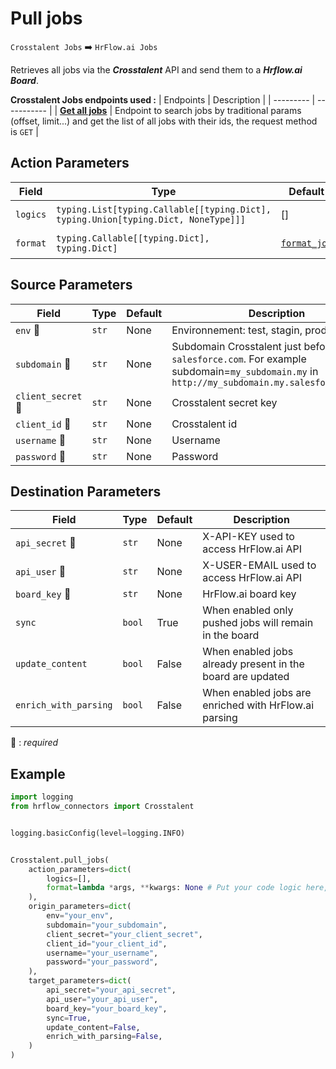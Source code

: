 
# Pull jobs
`Crosstalent Jobs` :arrow_right: `HrFlow.ai Jobs`

Retrieves all jobs via the ***Crosstalent*** API and send them to a ***Hrflow.ai Board***.


**Crosstalent Jobs endpoints used :**
| Endpoints | Description |
| --------- | ----------- |
| [**Get all jobs**](https://vulcain-eng--preprod.my.salesforce.com/services/apexrest/crta/HrFlowGetJobOffers/) | Endpoint to search jobs by traditional params (offset, limit...) and get the list of all jobs with their ids, the request method is `GET` |



## Action Parameters

| Field | Type | Default | Description |
| ----- | ---- | ------- | ----------- |
| `logics`  | `typing.List[typing.Callable[[typing.Dict], typing.Union[typing.Dict, NoneType]]]` | [] | List of logic functions |
| `format`  | `typing.Callable[[typing.Dict], typing.Dict]` | [`format_job`](../connector.py#L150) | Formatting function |

## Source Parameters

| Field | Type | Default | Description |
| ----- | ---- | ------- | ----------- |
| `env` :red_circle: | `str` | None | Environnement: test, stagin, production |
| `subdomain` :red_circle: | `str` | None | Subdomain Crosstalent just before `salesforce.com`. For example subdomain=`my_subdomain.my` in `http://my_subdomain.my.salesforce.com/ABC` |
| `client_secret` :red_circle: | `str` | None | Crosstalent secret key |
| `client_id` :red_circle: | `str` | None | Crosstalent id |
| `username` :red_circle: | `str` | None | Username |
| `password` :red_circle: | `str` | None | Password |

## Destination Parameters

| Field | Type | Default | Description |
| ----- | ---- | ------- | ----------- |
| `api_secret` :red_circle: | `str` | None | X-API-KEY used to access HrFlow.ai API |
| `api_user` :red_circle: | `str` | None | X-USER-EMAIL used to access HrFlow.ai API |
| `board_key` :red_circle: | `str` | None | HrFlow.ai board key |
| `sync`  | `bool` | True | When enabled only pushed jobs will remain in the board |
| `update_content`  | `bool` | False | When enabled jobs already present in the board are updated |
| `enrich_with_parsing`  | `bool` | False | When enabled jobs are enriched with HrFlow.ai parsing |

:red_circle: : *required*

## Example

```python
import logging
from hrflow_connectors import Crosstalent


logging.basicConfig(level=logging.INFO)


Crosstalent.pull_jobs(
    action_parameters=dict(
        logics=[],
        format=lambda *args, **kwargs: None # Put your code logic here,
    ),
    origin_parameters=dict(
        env="your_env",
        subdomain="your_subdomain",
        client_secret="your_client_secret",
        client_id="your_client_id",
        username="your_username",
        password="your_password",
    ),
    target_parameters=dict(
        api_secret="your_api_secret",
        api_user="your_api_user",
        board_key="your_board_key",
        sync=True,
        update_content=False,
        enrich_with_parsing=False,
    )
)
```